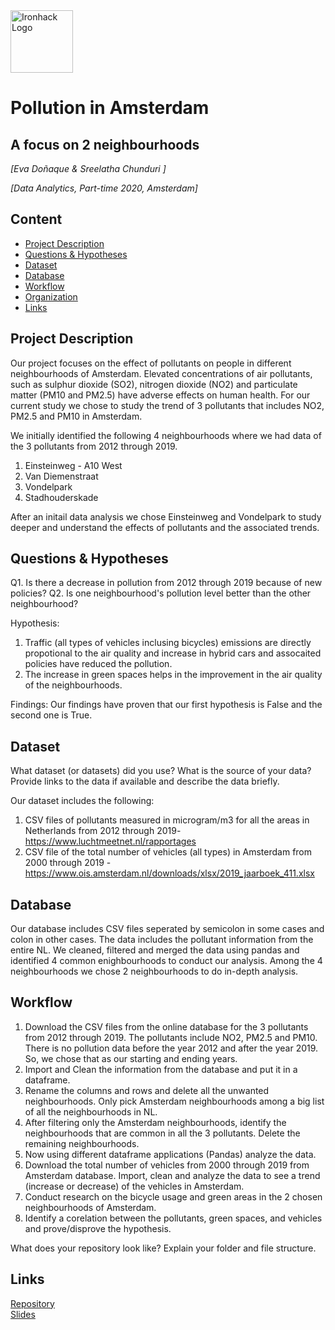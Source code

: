 <img src="https://bit.ly/2VnXWr2" alt="Ironhack Logo" width="100"/>

# Pollution in Amsterdam 
## A focus on 2 neighbourhoods
*[Eva Doñaque & Sreelatha Chunduri ]*

*[Data Analytics, Part-time 2020, Amsterdam]*

## Content
- [Project Description](#project-description)
- [Questions & Hypotheses](#questions-hypotheses)
- [Dataset](#dataset)
- [Database](#database)
- [Workflow](#workflow)
- [Organization](#organization)
- [Links](#links)


## Project Description
Our project focuses on the effect of pollutants on people in different neighbourhoods of Amsterdam. Elevated concentrations of air pollutants, such as sulphur dioxide (SO2), nitrogen dioxide (NO2) and particulate matter (PM10 and PM2.5) have adverse effects on human health. For our current study we chose to study the trend of 3 pollutants that includes NO2, PM2.5 and PM10 in Amsterdam.

We initially identified the following 4 neighbourhoods where we had data of the 3 pollutants from 2012 through 2019.
1. Einsteinweg - A10 West
2. Van Diemenstraat
3. Vondelpark
4. Stadhouderskade

After an initail data analysis we chose Einsteinweg and Vondelpark to study deeper and understand the effects of pollutants and the associated trends.


## Questions & Hypotheses
Q1. Is there a decrease in pollution from 2012 through 2019 because of new policies?
Q2. Is one neighbourhood's pollution level better than the other neighbourhood?

Hypothesis: 
1. Traffic (all types of vehicles inclusing bicycles) emissions are directly propotional to the air quality and increase in hybrid cars and assocaited policies have reduced the pollution.
2. The increase in green spaces helps in the improvement in the air quality of the neighbourhoods.

Findings:
Our findings have proven that our first hypothesis is False and the second one is True.

## Dataset
What dataset (or datasets) did you use? What is the source of your data? Provide links to the data if available and describe the data briefly.

Our dataset includes the following:
1. CSV files of pollutants measured in microgram/m3 for all the areas in Netherlands from 2012 through 2019- https://www.luchtmeetnet.nl/rapportages
2. CSV file of the total number of vehicles (all types) in Amsterdam from 2000 through 2019 - https://www.ois.amsterdam.nl/downloads/xlsx/2019_jaarboek_411.xlsx


## Database

Our database includes CSV files seperated by semicolon in some cases and colon in other cases. The data includes the pollutant information from the entire NL. We cleaned, filtered and merged the data using pandas and identified 4 common enighbourhoods to conduct our analysis. Among the 4 neighbourhoods we chose 2 neighbourhoods to do in-depth analysis.



## Workflow

1. Download the CSV files from the online database for the 3 pollutants from 2012 through 2019. The pollutants include NO2, PM2.5 and PM10. There is no pollution data before the year 2012 and after the year 2019. So, we chose that as our starting and ending years.
2. Import and Clean the information from the database and put it in a dataframe.
3. Rename the columns and rows and delete all the unwanted neighbourhoods. Only pick Amsterdam neighbourhoods among a big list of all the neighbourhoods in NL.
4. After filtering only the Amsterdam neighbourhoods, identify the neighbourhoods that are common in all the 3 pollutants. Delete the remaining neighbourhoods.
5. Now using different dataframe applications (Pandas) analyze the data.
6. Download the total number of vehicles from 2000 through 2019 from Amsterdam database. Import, clean and analyze the data to see a trend (increase or decrease) of the vehicles in Amsterdam.
7. Conduct research on the bicycle usage and green areas in the 2 chosen neighbourhoods of Amsterdam.
8. Identify a corelation between  the pollutants, green spaces, and vehicles and prove/disprove the hypothesis.


What does your repository look like? Explain your folder and file structure.

## Links

[Repository](https://github.com/)  
[Slides](https://slides.com/)  

